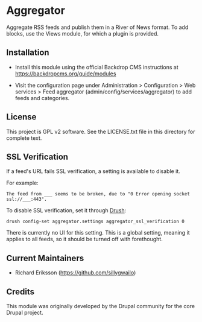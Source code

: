 Aggregator
======================

Aggregate RSS feeds and publish them in a River of News format. To add
blocks, use the Views module, for which a plugin is provided.

Installation
------------

- Install this module using the official Backdrop CMS instructions at
  https://backdropcms.org/guide/modules

- Visit the configuration page under Administration > Configuration >
  Web services > Feed aggregator (admin/config/services/aggregator) to
  add feeds and categories.

License
-------

This project is GPL v2 software. See the LICENSE.txt file in this directory for
complete text.

SSL Verification
----------------

If a feed's URL fails SSL verification, a setting is available to disable it.

For example:

```
The feed from ___ seems to be broken, due to "0 Error opening socket ssl://___:443".
```

To disable SSL verification, set it through [Drush](https://github.com/backdrop-contrib/backdrop-drush-extension):

```
drush config-set aggregator.settings aggregator_ssl_verification 0
```

There is currently no UI for this setting. This is a global setting, meaning
it applies to all feeds, so it should be turned off with forethought.

Current Maintainers
-------------------

- Richard Eriksson (https://github.com/sillygwailo)

Credits
-------

This module was originally developed by the Drupal community for the core
Drupal project.